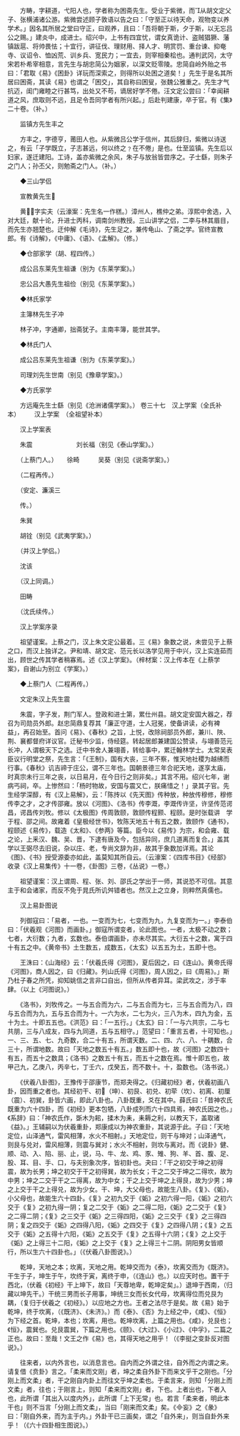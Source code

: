 <!-- { "loadSidebar": true } -->
　　方畴，字耕道，弋阳人也，学者称为困斋先生。受业于紫微，而从胡文定父子、张横浦诸公游。紫微尝述顾子敦语以告之曰：「守至正以待天命，观物变以养学术。」因名其所居之堂曰守正，曰观养，且曰：「吾将朝于斯，夕于斯，以无忘吕公之赐。」建炎中，成进士。绍兴中，上书有四宜忧，谓女真诡计、盗贼猖獗、藩镇跋扈、将帅畏怯；十宜行，讲征伐、理财用、择人才、明赏罚、重台谏、抑奄寺、议诏令、恤凶荒、训乡兵、宽民力；一宜去，则宰相秦桧也。通判武冈，太守宋若朴希宰相意，言先生与胡忠简公为姻家，以深文贬零陵。忠简自岭外贻之书曰：「君取《易》《困卦》详玩而深索之，则得所以处困之道矣！」先生于是名其所居曰困斋，其读《易》也谓之「困交」，其自称曰困叟，张魏公雅重之。先生才气抗迈，闺门雍睦之行甚笃，出处又不苟，谪居好学不倦。汪文定公尝曰：「幸闻耕道之风，庶取则不远，且足令吾同学者有所兴起。」后赴判建康，卒于官。有《集》二十卷。（补。）

　　监镇方先生丰之

　　方丰之，字德亨，莆田人也。从紫微吕公学于信州，其后辞归，紫微以诗送之，有云「子学既立，子志甚远，何以终之﹖在不倦」是也。仕至监镇。先生后以妇家，遂迁建阳。工诗，盖亦紫微之余风，朱子与放翁皆尝序之。子士繇，则朱子之门人；孙丕父，则勉斋之门人。（补。）

　　◆三山学侣

　　宣教黄先生

　　黄，字实夫（云濠案：先生名一作榚。）漳州人，樵仲之弟。淳熙中舍选，入对大廷，献十论，升进士丙科，调南剑州教授。三山讲学之侣，二李与林其眉目，而先生亦翘楚也。迂仲解《毛诗》，先生足之，兼传龟山、了斋之学。官终宣教郎。有《诗解》，《中庸》、《语》、《孟解》。（修。）

　　◆仓部家学（胡、程四传。）

　　成公吕东莱先生祖谦（别为《东莱学案》。）

　　忠公吕大愚先生祖俭（别见《东莱学案》。）

　　◆林氏家学

　　主簿林先生子冲

　　林子冲，字通卿，拙斋犹子。主南丰簿，能世其学。

　　◆林氏门人

　　成公吕东莱先生祖谦（别为《东莱学案》。）

　　司理刘先生世南（别见《豫章学案》。）

　　◆方氏家学

　　方远庵先生士繇（别见《沧洲诸儒学案》。）
 卷三十七　汉上学案（全氏补本）
　　汉上学案　（全祖望补本）

　　汉上学案表

　　朱震　　　　　　　刘长福（别见《泰山学案》。）

　　（上蔡门人。）　　徐畸　　　吴葵（别见《说斋学案》。）

　　（二程再传。）

　　（安定、濂溪三

　　传。）

　　朱巽

　　胡铨（别见《武夷学案》。）

　　（并汉上学侣。）

　　沈该

　　（汉上同调。）

　　田畴

　　（沈氏续传。）

　　汉上学案序录

　　祖望谨案。上蔡之门，汉上朱文定公最着。三《易》象数之说，未尝见于上蔡之口，而汉上独详之。尹和靖、胡文定、范元长以洛学见用于中兴，汉上实连茹而出，顾世之传其学者稍寡焉。述《汉上学案》。（梓材案：汉上传本在《上蔡学案》，自谢山为别立《学案》。）

　　◆上蔡门人（二程再传。）

　　文定朱汉上先生震

　　朱震，字子发，荆门军人。登政和进士第，累仕州县。胡文定安国大器之，荐召为司勋员外郎。赵忠简鼎复荐其「廉正守道，士人冠冕，使备讲读，必有裨益」，再召始至。首问《易》、《春秋》之旨，上悦，改除祠部员外郎，兼川、陜、荆、襄都督府详议官。迁秘书少监，侍经筵。转起居郎兼建国公赞读，与翊善范元长冲，人谓极天下之选。迁中书舍人兼翊善，转给事中，累迁翰林学士。太常吴表臣议行明堂之祭，先生言：「《王制》，国有大丧，三年不察，惟天地社稷为越绋而行事。《春秋》讥吉禘于庄公，谓不三年也。国朝景德三年合祀天地，遂享太庙，时真宗未行三年之丧，以日易月，在今日行之则非矣。」其言不用。绍兴七年，谢病丐祠，卒。上惨然曰：「杨时物故，安国与震又亡，朕痛惜之！」录其子官。先生经学深醇，有《汉上易解》，云：「陈抟以《先天图》传种放，种放传穆修，穆修传李之才，之才传邵雍。放以《河图》、《洛书》传李溉，李溉传许坚，许坚传范谔昌，谔昌传刘牧。修以《太极图》传周敦颐，敦颐传程颢、程颐。是时张载讲　学于程、邵之间。故雍着《皇极经世书》，牧陈天地五十有五之数，敦颐作《通书》，程颐述《易传》，载造《太和》、《参两》等篇。臣今以《易传》为宗，和会雍、载之论，上釆汉、魏、吴、晋，下逮有唐及今，包括异同，庶几道离而复合。」盖其学以王弼尽去旧说，杂以庄、老，专尚文辞为非，故其于象数加详焉。其论《图》、《书》授受源委亦如此，盖莫知其所自云。（云濠案：《四库书目》《经部》收录《汉上易集传》十一卷，《卦图》三卷，《丛说》一卷。）

　　祖望谨案：汉上谓周、程、张、刘、邵氏之学出于一师，其说恐不可信。其意主于和会诸家，而反不免于晁氏所讥舛错者也。然汉上之立身，则粹然真儒也。

　　汉上易卦图说

　　列御寇曰：「易者，一也。一变而为七，七变而为九，九复变而为一。」李泰伯曰：「伏羲观《河图》而画卦。」御寇所谓变者，论此图也。一者，太极不动之数；七者，大衍数；九者，玄数也。泰伯谓画卦，亦未尽其实。大衍五十之数，寓于四十有五之中。《黄帝书》土生数五，成数五，《太玄》以五五为土，五即十也。

　　王洙曰：《山海经》云：「伏羲氏得《河图》，夏后因之，曰《连山》。黄帝氏得《河图》，商人因之，曰《归藏》。列山氏得《河图》，周人因之，曰《周易》。」斯乃杜子春之所凭，抑知姚信之言非口自出，但所从传者异耳。梁武攻之，涉于率肆。（以上《河图说》。）

　　《洛书》，刘牧传之。一与五合而为六，二与五合而为七，三与五合而为八，四与五合而为九，五与五合而为十。一六为水，二七为火，三八为木，四九为金，五十为土。十即五五也。《洪范》曰：「一五行。」《太玄》曰：「一与六共宗，二与七共朋，三与八成友，四与九同道，五与五相守。」范望曰：「重言五者，十可知也。」一、三、五、七、九奇数，合二十有五，所谓天数。二、四、六、八、十耦数，合三十，所谓地数。故曰「天地之数五十有五。」数五即十也，故《河图》之数四十有五，而五十之数具；《洛书》之数五十有五，而五十之数在焉。惟十即五也，故甲己九，乙庚八，丙辛七，丁壬六，戊癸五，而不数十。十，盈数也。（洛书说。）

　　《伏羲八卦图》，王豫传于邵康节，而郑夬得之。《归藏初经》者，伏羲初画八卦，因而重之者也。其经初干、初（坤）、初艮、初兑、初荦（坎）、初离、初厘（震）、初巽，卦皆六画，即此八卦也。八卦既重，爻在其中。薛氏曰：「昔神农氏既重为六十四卦，而《初经》更本包牺，八卦成列而六十四具焉，神农氏因之也。」《系辞》曰：「神农氏作，斲木为耜，揉木为耒，耒耨之利，以教天下，盖取诸《益》。」王辅嗣以为伏羲重卦，郑康成以为神农重卦，其说源于此。子曰：「天地定位，山泽通气，雷风相薄，水火不相射。」天地定位，则干与坤对；山泽通气，则艮与兑对，雷风相薄，则震与巽对；水火不相射，则坎与离对。而《说卦》健、顺、动、入、陷、丽、止，说，马、牛、龙、鸡、豕、雉、狗、羊、首、腹、足、股、耳、目、手、口，与夫别象次序，皆初卦也。夬曰：「干之初交于坤之初得震，故为长男；坤之初交于干之初得巽，故为长女；干之二交于坤之二得坎，故为中男；坤之二交于干之二得离，故为中女；干之上交于坤之上得艮，故为少男；坤之上交于干之上得兑，故为少女。干、坤，大父母也，故能生八卦。《复》、《姤》，小父母也，故能生六十四卦。《复》之初九交于《姤》之初六得一阳，《姤》之初六交于《复》之初九得一阴；复之二交于《姤》之二得二阳，《姤》之二交于《复》之二得二阴；《复》之三交于《姤》之三得四阳，《姤》之三交于《复》之三得四阴；复之四交于《姤》之四得八阳，《姤》之四交于《复》之四得八阴；《复》之五交于《姤》之五得十六阳，《姤》之五交于《复》之五得十六阴；《复》之上交于《姤》之上得三十二阳，《姤》之上交于《复》之上得三十二阴。阴阳男女皆顺行，所以生六十四卦也。」（《伏羲八卦图说》。）

　　乾坤，天地之本；坎离，天地之用。乾坤交而为《泰》，坎离交而为《既济》。干生于子，坤生于午，坎终于寅，离终于申，（《连山》也。）以应天时也。置干于西北，（伏羲《初经》干上坤下，故曰「天尊地卑，乾坤定矣」。）退坤于西南，（归藏以坤先干。）干统三男而长子用事，坤统三女而长女代母，坎离得位而兑艮为耦，（复归于伏羲之《初经》。）以应地之方也。王者之法尽于是矣。故《易》始于乾坤，终于坎离，（《既济》、《未济》。）而《泰》、《否》为上经之中，《咸》、《恒》为下经之首。乾坤，本也；坎离，用也。乾坤坎离，上篇之用也。《咸》，兑艮也；《恒》，震巽也。兑艮震巽，下篇之用也。《颐》、《大过》、《小过》、《中孚》，二篇之正也。故曰：至哉！文王之作《易》也，其得天地之用乎！（《李挺之变卦反对图说》。）

　　往来者，以内外言也，以消息言也。自内而之外谓之往，自外而之内谓之来。请复借《贲卦》言之。「柔来而文刚」者，坤之柔自外卦下而来文乎干之刚也。「分刚上而文柔」者，干之刚自内卦上而往文乎坤之柔也。于柔言来，则知「分刚上而文柔」者，往也；于刚言上，则知「柔来而文刚」者，下也。上者出也，下者入也，此所谓「其出入以度内外」，此所谓「上下无常」也。若言「柔来者，明此本干也」则不当言「分刚上而文柔」，当曰「刚来而文柔」矣。《妄》之《彖》曰：「刚自外来，而为主于内。」外卦干已三画矣，谓之「自外来」，则当自卦外来乎！（《六十四卦相生图说》。）

